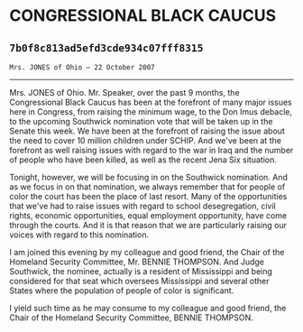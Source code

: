 # CONGRESSIONAL BLACK CAUCUS
## `7b0f8c813ad5efd3cde934c07fff8315`
`Mrs. JONES of Ohio — 22 October 2007`

---


Mrs. JONES of Ohio. Mr. Speaker, over the past 9 months, the 
Congressional Black Caucus has been at the forefront of many major 
issues here in Congress, from raising the minimum wage, to the Don Imus 
debacle, to the upcoming Southwick nomination vote that will be taken 
up in the Senate this week. We have been at the forefront of raising 
the issue about the need to cover 10 million children under SCHIP. And 
we've been at the forefront as well raising issues with regard to the 
war in Iraq and the number of people who have been killed, as well as 
the recent Jena Six situation.

Tonight, however, we will be focusing in on the Southwick nomination. 
And as we focus in on that nomination, we always remember that for 
people of color the court has been the place of last resort. Many of 
the opportunities that we've had to raise issues with regard to school 
desegregation, civil rights, economic opportunities, equal employment 
opportunity, have come through the courts. And it is that reason that 
we are particularly raising our voices with regard to this nomination.

I am joined this evening by my colleague and good friend, the Chair 
of the Homeland Security Committee, Mr. BENNIE THOMPSON. And Judge 
Southwick, the nominee, actually is a resident of Mississippi and being 
considered for that seat which oversees Mississippi and several other 
States where the population of people of color is significant.

I yield such time as he may consume to my colleague and good friend, 
the Chair of the Homeland Security Committee, BENNIE THOMPSON.
